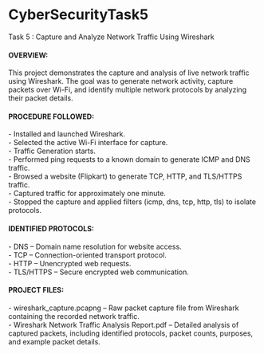 # CyberSecurityTask5
Task 5  : Capture and Analyze Network Traffic Using Wireshark


<h4>OVERVIEW:</h4>
This project demonstrates the capture and analysis of live network traffic using Wireshark.
The goal was to generate network activity, capture packets over Wi-Fi, and identify multiple network protocols by analyzing their packet details.

<h4>PROCEDURE FOLLOWED:</h4>
- Installed and launched Wireshark.<br>
- Selected the active Wi-Fi interface for capture.<br>
- Traffic Generation starts.<br>
- Performed ping requests to a known domain to generate ICMP and DNS traffic.<br>
- Browsed a website (Flipkart) to generate TCP, HTTP, and TLS/HTTPS traffic.<br>
- Captured traffic for approximately one minute.<br>
- Stopped the capture and applied filters (icmp, dns, tcp, http, tls) to isolate protocols.

<h4>IDENTIFIED PROTOCOLS:</h4>
- DNS – Domain name resolution for website access.<br>
- TCP – Connection-oriented transport protocol.<br>
- HTTP – Unencrypted web requests.<br>
- TLS/HTTPS – Secure encrypted web communication.

<h4>PROJECT FILES:</h4>
- wireshark_capture.pcapng – Raw packet capture file from Wireshark containing the recorded network traffic.<br>
- Wireshark Network Traffic Analysis Report.pdf – Detailed analysis of captured packets, including identified protocols, packet counts, purposes, and example packet details.
